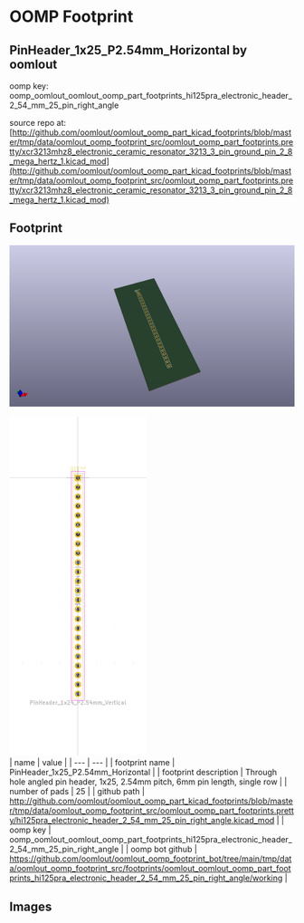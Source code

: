 # OOMP Footprint  
## PinHeader_1x25_P2.54mm_Horizontal  by oomlout  
  
oomp key: oomp_oomlout_oomlout_oomp_part_footprints_hi125pra_electronic_header_2_54_mm_25_pin_right_angle  
  
source repo at: [http://github.com/oomlout/oomlout_oomp_part_kicad_footprints/blob/master/tmp/data/oomlout_oomp_footprint_src/oomlout_oomp_part_footprints.pretty/xcr3213mhz8_electronic_ceramic_resonator_3213_3_pin_ground_pin_2_8_mega_hertz_1.kicad_mod](http://github.com/oomlout/oomlout_oomp_part_kicad_footprints/blob/master/tmp/data/oomlout_oomp_footprint_src/oomlout_oomp_part_footprints.pretty/xcr3213mhz8_electronic_ceramic_resonator_3213_3_pin_ground_pin_2_8_mega_hertz_1.kicad_mod)  
## Footprint  
  
[![working_kicad_pcb_3d.png](working_kicad_pcb_3d_600.png)](working_kicad_pcb_3d.png)  
  
[![working.png](working_600.png)](working.png)  
| name | value | 
| --- | --- | 
| footprint name | PinHeader_1x25_P2.54mm_Horizontal | 
| footprint description | Through hole angled pin header, 1x25, 2.54mm pitch, 6mm pin length, single row | 
| number of pads | 25 | 
| github path | http://github.com/oomlout/oomlout_oomp_part_kicad_footprints/blob/master/tmp/data/oomlout_oomp_footprint_src/oomlout_oomp_part_footprints.pretty/hi125pra_electronic_header_2_54_mm_25_pin_right_angle.kicad_mod | 
| oomp key | oomp_oomlout_oomlout_oomp_part_footprints_hi125pra_electronic_header_2_54_mm_25_pin_right_angle | 
| oomp bot github | https://github.com/oomlout/oomlout_oomp_footprint_bot/tree/main/tmp/data/oomlout_oomp_footprint_src/footprints/oomlout_oomlout_oomp_part_footprints_hi125pra_electronic_header_2_54_mm_25_pin_right_angle/working | 
## Images  
